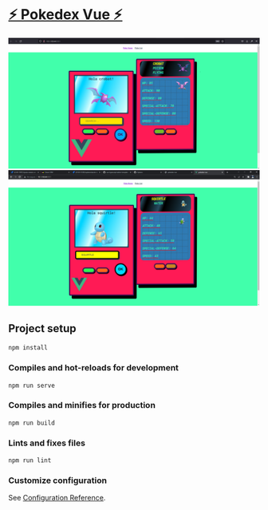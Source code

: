 # <a href="https://rafaelcetina.github.io/pokedex-vue/">⚡ Pokedex Vue ⚡</a>
![](docs/App.png)
![](docs/Search-Function.png)


## Project setup
```
npm install
```

### Compiles and hot-reloads for development
```
npm run serve
```

### Compiles and minifies for production
```
npm run build
```

### Lints and fixes files
```
npm run lint
```

### Customize configuration
See [Configuration Reference](https://cli.vuejs.org/config/).
